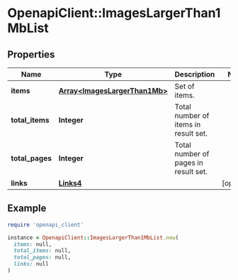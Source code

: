# OpenapiClient::ImagesLargerThan1MbList

## Properties

| Name | Type | Description | Notes |
| ---- | ---- | ----------- | ----- |
| **items** | [**Array&lt;ImagesLargerThan1Mb&gt;**](ImagesLargerThan1Mb.md) | Set of items. |  |
| **total_items** | **Integer** | Total number of items in result set. |  |
| **total_pages** | **Integer** | Total number of pages in result set. |  |
| **links** | [**Links4**](Links4.md) |  | [optional] |

## Example

```ruby
require 'openapi_client'

instance = OpenapiClient::ImagesLargerThan1MbList.new(
  items: null,
  total_items: null,
  total_pages: null,
  links: null
)
```

